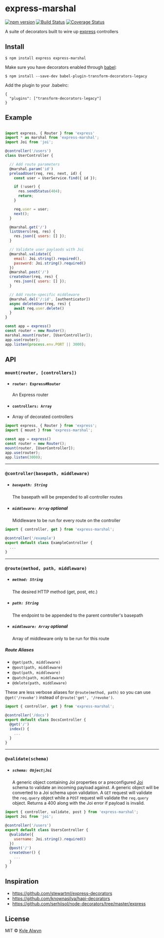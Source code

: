 # express-marshal

[![npm version](https://badge.fury.io/js/express-marshal.svg)](http://badge.fury.io/js/express-marshal)
[![Build Status](https://travis-ci.org/kylealwyn/express-marshal.svg?branch=master)](https://travis-ci.org/kylealwyn/express-marshal)
[![Coverage Status](https://coveralls.io/repos/kylealwyn/express-marshal/badge.svg?branch=master&service=github)](https://coveralls.io/github/kylealwyn/express-marshal?branch=master)

A suite of decorators built to wire up [express](https://github.com/expressjs/express) controllers


## Install

```
$ npm install express express-marshal
```

Make sure you have decorators enabled through [babel](https://github.com/babel/babel):

```
$ npm install --save-dev babel-plugin-transform-decorators-legacy
```

Add the plugin to your .babelrc:
```
{
  "plugins": ["transform-decorators-legacy"]
}
```

## Example

```js

import express, { Router } from 'express'
import * as marshal from 'express-marshal';
import Joi from 'joi';

@controller('/users')
class UserController {

  // Add route parameters
  @marshal.param('id')
  preloadUser(req, res, next, id) {
    const user = UserService.find({ id });

    if (!user) {
      res.sendStatus(404);
      return;
    }

    req.user = user;
    next();
  }

  @marshal.get('/')
  listUsers(req, res) {
    res.json({ users: [] });
  }

  // Validate user paylaods with Joi
  @marshal.validate({
    email: Joi.string().required(),
    password: Joi.string().required()
  })
  @marshal.post('/')
  createUser(req, res) {
    res.json({ users: [] });
  }

  // Add route-specific middleware
  @marshal.del('/:id', [authenticator])
  async deleteUser(req, res) {
    await req.user.delete()
  }
}

const app = express()
const router = new Router();
marshal.mount(router, [UserController]);
app.use(router);
app.listen(process.env.PORT || 3000);
```

## API

### `mount(router, [controllers])`

* #### `router: Express#Router`

  An Express router

* #### `controllers: Array`
*
  Array of decorated controllers

```js
import express, { Router } from 'express';
import { mount } from 'express-marshal';

const app = express()
const router = new Router();
mount(router, [UserController]);
app.use(router);
app.listen(3000);
```

---

### `@controller(basepath, middleware)`

* ##### `basepath: String`

  The basepath will be prepended to all controller routes

* ##### `middleware: Array` *optional*

  Middleware to be run for every route on the controller

```js
import { controller, get } from 'express-marshal';

@controller('/example')
export default class ExampleController {
  ...
}
```
---

### `@route(method, path, middleware)`

* ##### `method: String`

  The desired HTTP method (get, post, etc.)

* ##### `path: String`

  The endpoint to be appended to the parent controller's basepath

* ##### `middleware: Array` *optional*

  Array of middleware only to be run for this route

##### Route Aliases

* `@get(path, middleware)`
* `@post(path, middleware)`
* `@put(path, middleware)`
* `@patch(path, middleware)`
* `@delete(path, middleware)`

These are less verbose aliases for `@route(method, path)` so you can use `@get('/revoke')` instead of `@route('get', '/revoke')`.

```js
import { controller, get } from 'express-marshal';

@controller('/docs')
export default class DocsController {
  @get('/')
  index() {
    ...
  }
}
```
---

### `@validate(schema)`

* ##### `schema: Object|Joi`

  A generic object containing Joi properties or a preconfigured [Joi](https://github.com/hapijs/joi) schema to validate an incoming payload against. A generic object will be converted to a Joi schema upon validation. A `GET` request will validate the `req.query` object while a `POST` request will validate the `req.query` object. Returns a 400 along with the Joi error if payload is invalid.

```js
import { controller, validate, post } from 'express-marshal';
import Joi from 'joi';

@controller('/users')
export default class UsersController {
  @validate({
    username: Joi.string().required()
  })
  @post('/')
  createUser() {
    ...
  }
}
```

## Inspiration

* https://github.com/stewartml/express-decorators
* https://github.com/knownasilya/hapi-decorators
* https://github.com/serhiisol/node-decorators/tree/master/express

## License

MIT © [Kyle Alwyn](https://kylealwyn.com)
